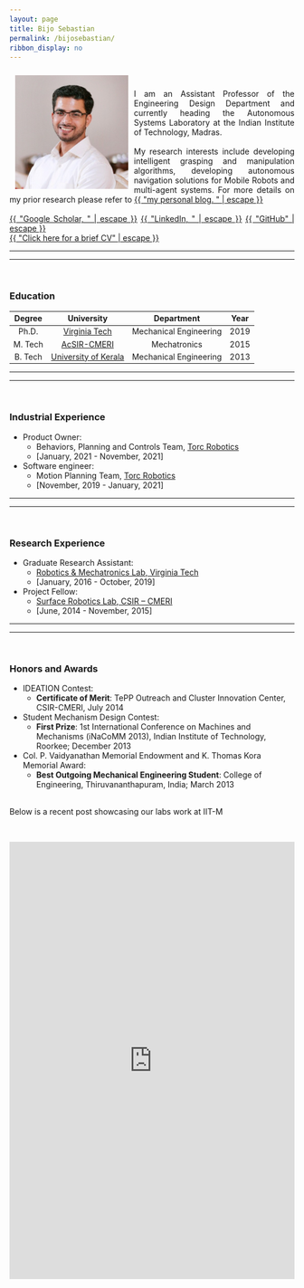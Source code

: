 ```yaml
---
layout: page
title: Bijo Sebastian
permalink: /bijosebastian/
ribbon_display: no
---
```


<img align="left" style="padding: 10px" src="/images/bijo.jpg" alt="Picture not available" width="200">

<p style="text-align: justify"> 
<br/>
<br/>
I am an Assistant Professor of the Engineering Design Department and currently heading the Autonomous Systems Laboratory at the Indian Institute of Technology, Madras.
<br/>
<br/>
My research interests include developing intelligent grasping and manipulation algorithms, developing autonomous navigation solutions for Mobile Robots and multi-agent systems. For more details on my prior research please refer to <a href="https://bijosebastian.wordpress.com/"> {{ "my personal blog. " | escape }}</a>
<br/>
<br/>
    <a href="https://scholar.google.com/citations?user=Z1nNEkcAAAAJ&hl=en"> {{ "Google Scholar, " | escape }}</a>
    <a href="https://www.linkedin.com/in/bijo-sebastian-389153147/"> {{ "LinkedIn, " | escape }}</a>
    <a href="https://github.com/BijoSebastian"> {{ "GitHub" | escape }}</a>
<br/>   
    <a href="/bijo_academic_CV.pdf"> {{ "Click here for a brief CV" | escape }}</a>
<br/>
<hr />
<hr />
<br/>

### Education

| Degree | University | Department | Year |
|:---:|:---:|:---:|:---:|
| Ph.D. | [Virginia Tech](http://www.me.vt.edu/) | Mechanical Engineering | 2019
| M. Tech | [AcSIR-CMERI](http://acsir.res.in/) | Mechatronics | 2015
| B. Tech | [University of Kerala](http://www.keralauniversity.ac.in/)| Mechanical Engineering | 2013

<hr />
<hr />
<br/>

### Industrial Experience

- Product Owner:
    - Behaviors, Planning and Controls Team, [Torc Robotics](https://torc.ai/)
    - [January, 2021 - November, 2021] 
- Software engineer:
    - Motion Planning Team, [Torc Robotics](https://torc.ai/) 
    - [November, 2019 - January, 2021]

<hr />
<hr />
<br/>

### Research Experience

- Graduate Research Assistant:
    -  [Robotics & Mechatronics Lab, Virginia Tech](http://rmlab.org/)
    -  [January, 2016 - October, 2019]  
- Project Fellow:
    - [Surface Robotics Lab, CSIR – CMERI](https://www.cmeri.res.in/)
    - [June, 2014 - November, 2015]


<hr />
<hr />
<br/>

### Honors and Awards

- IDEATION Contest:
    - __Certificate of Merit__: TePP Outreach and Cluster Innovation Center, CSIR-CMERI, July 2014
- Student Mechanism Design Contest:
    - __First Prize__: 1st International Conference on Machines and Mechanisms (iNaCoMM 2013), Indian Institute of Technology, Roorkee; December 2013
- Col. P. Vaidyanathan Memorial Endowment and K. Thomas Kora Memorial Award:
    - __Best Outgoing Mechanical Engineering Student__: College of Engineering, Thiruvananthapuram, India; March 2013

<p style="text-align: justify"> 
<br/>
Below is a recent post showcasing our labs work at IIT-M
</p>
<br/>
<p style="text-align: center"> 
<iframe src="https://www.linkedin.com/embed/feed/update/urn:li:ugcPost:7362865653768228864" height="773" width="504" frameborder="0" allowfullscreen="" title="Embedded post"></iframe>
</p>
<br/>





